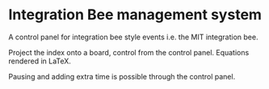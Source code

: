 # Integration Bee management system

A control panel for integration bee style events i.e. the MIT integration bee.

Project the index onto a board, control from the control panel. Equations rendered in LaTeX. 

Pausing and adding extra time is possible through the control panel.
